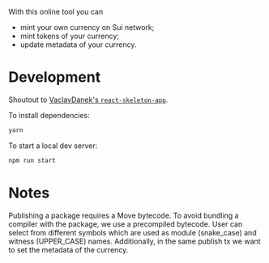 With this online tool you can

- mint your own currency on Sui network;
- mint tokens of your currency;
- update metadata of your currency.

# Development

Shoutout to [VaclavDanek's `react-skeleton-app`](https://github.com/VaclavDanek/react-skeleton-app).

To install dependencies:

```bash
yarn
```

To start a local dev server:

```bash
npm run start
```

# Notes

Publishing a package requires a Move bytecode.
To avoid bundling a compiler with the package, we use a precompiled bytecode.
User can select from different symbols which are used as module (snake_case) and witness (UPPER_CASE) names.
Additionally, in the same publish tx we want to set the metadata of the currency.
